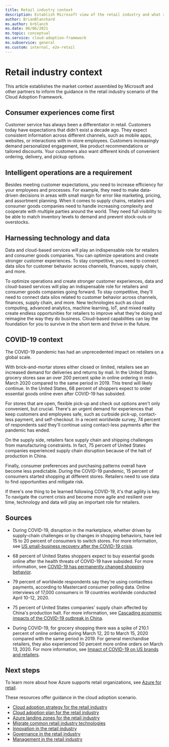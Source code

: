 ```yaml
---
title: Retail industry context
description: Establish Microsoft view of the retail industry and what roles Azure and other technologies play in modern retail.
author: BrianBlanchard
ms.author: brblanch
ms.date: 06/06/2021
ms.topic: conceptual
ms.service: cloud-adoption-framework
ms.subservice: general
ms.custom: internal, e2e-retail
---
```


# Retail industry context

This article establishes the market context assembled by Microsoft and other partners to inform the guidance in the retail industry scenario of the Cloud Adoption Framework.

## Consumer experiences come first

Customer service has always been a differentiator in retail. Customers today have expectations that didn't exist a decade ago. They expect consistent information across different channels, such as mobile apps, websites, or interactions with in-store employees. Customers increasingly demand personalized engagement, like product recommendations or tailored discounts. Your customers also want different kinds of convenient ordering, delivery, and pickup options.

## Intelligent operations are a requirement

Besides meeting customer expectations, you need to increase efficiency for your employees and processes. For example, they need to make data-driven decisions in areas with small margin for error like marketing, pricing, and assortment planning. When it comes to supply chains, retailers and consumer goods companies need to handle increasing complexity and cooperate with multiple parties around the world. They need full visibility to be able to match inventory levels to demand and prevent stock-outs or overstocks.

## Harnessing technology and data

Data and cloud-based services will play an indispensable role for retailers and consumer goods companies. You can optimize operations and create stronger customer experiences. To stay competitive, you need to connect data silos for customer behavior across channels, finances, supply chain, and more.

To optimize operations and create stronger customer experiences, data and cloud-based services will play an indispensable role for retailers and consumer goods companies going forward. To stay competitive, they'll need to connect data silos related to customer behavior across channels, finances, supply chain, and more. New technologies such as cloud computing, advanced analytics, machine learning, IoT, and mixed reality create endless opportunities for retailers to improve what they're doing and reimagine the way they do business. Cloud-based capabilities can lay the foundation for you to survive in the short term and thrive in the future.

## COVID-19 context

The COVID-19 pandemic has had an unprecedented impact on retailers on a global scale.

With brick-and-mortar stores either closed or limited, retailers see an increased demand for deliveries and returns by mail. In the United States, grocery stores saw an over 200 percent spike in online ordering in mid-March 2020 compared to the same period in 2019. This trend will likely continue. In the United States, 68 percent of shoppers expect to order essential goods online even after COVID-19 has subsided.

For stores that are open, flexible pick-up and check out options aren't only convenient, but crucial. There's an urgent demand for experiences that keep customers and employees safe, such as curbside pick-up, contact-less payment, and self-checkout. In a recent worldwide survey, 74 percent of respondents said they'll continue using contact-less payments after the pandemic has ended.

On the supply side, retailers face supply chain and shipping challenges from manufacturing constraints. In fact, 75 percent of United States companies experienced supply chain disruption because of the halt of production in China.

Finally, consumer preferences and purchasing patterns overall have become less predictable. During the COVID-19 pandemic, 15 percent of consumers started shopping at different stores. Retailers need to use data to find opportunities and mitigate risk.

If there's one thing to be learned following COVID-19, it's that agility is key. To navigate the current crisis and become more agile and resilient over time, technology and data will play an important role for retailers.

## Sources

- During COVID-19, disruption in the marketplace, whether driven by supply-chain challenges or by changes in shopping behaviors, have led 15 to 20 percent of consumers to switch stores. For more information, see [US small-business recovery after the COVID-19 crisis](https://www.mckinsey.com/industries/public-and-social-sector/our-insights/us-small-business-recovery-after-the-covid-19-crisis).

- 68 percent of United States shoppers expect to buy essential goods online after the health threats of COVID-19 have subsided. For more information, see [COVID-19 has permanently changed shopping behavior](https://www.zdnet.com/article/covid-19-has-permanently-changed-shopping-behavior/).

- 79 percent of worldwide respondents say they're using contactless payments, according to Mastercard consumer polling data. Online interviews of 17,000 consumers in 19 countries worldwide conducted April 10-12, 2020.

- 75 percent of United States companies' supply chain affected by China's production halt. For more information, see [Cascading economic impacts of the COVID-19 outbreak in China](https://www.uscc.gov/sites/default/files/2020-04/Cascading_Economic_Impacts_of_the_Novel_Coronavirus_April_21_2020.pdf).

- During COVID-19, for grocery shopping there was a spike of 210.1 percent of online ordering during March 12, 20 to March 15, 2020 compared with the same period in 2019. For general merchandise retailers, they also experienced 50 percent more online orders on March 13, 2020. For more information, see [Impact of COVID-19 on US brands and retailers](https://www.forbes.com/sites/jasongoldberg/2020/03/29/the-impact-of-covid-19-on-us-brands-and-retailers/#55642cb71452).

## Next steps

To learn more about how Azure supports retail organizations, see [Azure for retail](./retail-azure-advantages.md).

These resources offer guidance in the cloud adoption scenario.

- [Cloud adoption strategy for the retail industry](./strategy.md)
- [Cloud adoption plan for the retail industry](./plan.md)
- [Azure landing zones for the retail industry](./ready.md)
- [Migrate common retail industry technologies](./migrate.md)
- [Innovation in the retail industry](./innovate.md)
- [Governance in the retail industry](./govern.md)
- [Management in the retail industry](./manage.md)
